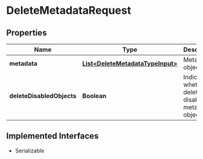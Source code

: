 

# DeleteMetadataRequest


## Properties

| Name | Type | Description | Notes |
|------------ | ------------- | ------------- | -------------|
|**metadata** | [**List&lt;DeleteMetadataTypeInput&gt;**](DeleteMetadataTypeInput.md) | Metadata objects. |  |
|**deleteDisabledObjects** | **Boolean** | Indicates whether to delete disabled metadata objects. |  [optional] |


## Implemented Interfaces

* Serializable


